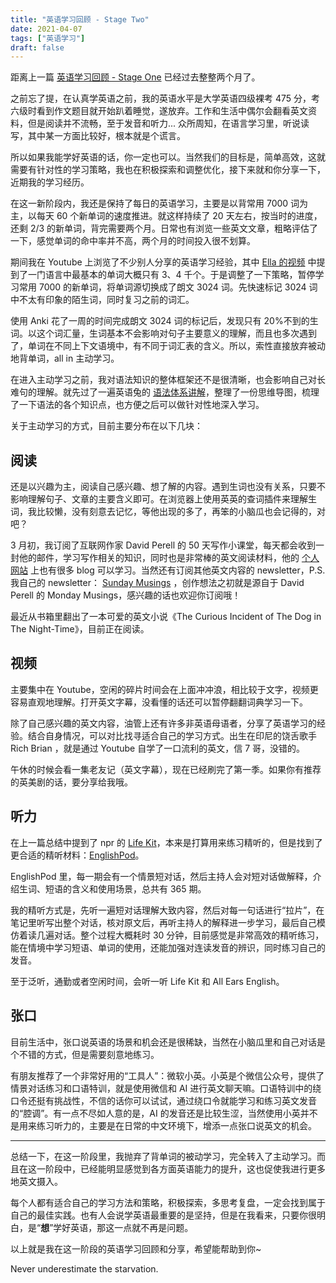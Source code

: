 ```yaml
---
title: "英语学习回顾 - Stage Two"
date: 2021-04-07
tags: ["英语学习"]
draft: false
---
```


距离上一篇 [英语学习回顾 - Stage One](https://postcard.lilpilot.co/posts/%E8%8B%B1%E8%AF%AD%E5%AD%A6%E4%B9%A0%E5%9B%9E%E9%A1%BE_stage_one/) 已经过去整整两个月了。

之前忘了提，在认真学英语之前，我的英语水平是大学英语四级裸考 475 分，考六级时看到作文题目就开始趴着睡觉，遂放弃。工作和生活中偶尔会翻看英文资料，但是阅读并不流畅，至于发音和听力... 众所周知，在语言学习里，听说读写，其中某一方面比较好，根本就是个谎言。

所以如果我能学好英语的话，你一定也可以。当然我们的目标是，简单高效，这就需要有针对性的学习策略，我也在积极探索和调整优化，接下来就和你分享一下，近期我的学习经历。

在这一新阶段内，我还是保持了每日的英语学习，主要是以背常用 7000 词为主，以每天 60 个新单词的速度推进。就这样持续了 20 天左右，按当时的进度，还剩 2/3 的新单词，背完需要两个月。日常也有浏览一些英文文章，粗略评估了一下，感觉单词的命中率并不高，两个月的时间投入很不划算。

期间我在 Youtube 上浏览了不少别人分享的英语学习经验，其中 [Ella 的视频](https://www.bilibili.com/video/BV1ZE411R7QW) 中提到了一门语言中最基本的单词大概只有 3、4 千个。于是调整了一下策略，暂停学习常用 7000 的新单词，将单词源切换成了朗文 3024 词。先快速标记 3024 词中不太有印象的陌生词，同时复习之前的词汇。

使用 Anki 花了一周的时间完成朗文 3024 词的标记后，发现只有 20%不到的生词。以这个词汇量，生词基本不会影响对句子主要意义的理解，而且也多次遇到了，单词在不同上下文语境中，有不同于词汇表的含义。所以，索性直接放弃被动地背单词，all in 主动学习。

在进入主动学习之前，我对语法知识的整体框架还不是很清晰，也会影响自己对长难句的理解。就先过了一遍英语兔的 [语法体系讲解](https://www.bilibili.com/video/BV1r54y1m7gd)，整理了一份思维导图，梳理了一下语法的各个知识点，也方便之后可以做针对性地深入学习。

关于主动学习的方式，目前主要分布在以下几块：

## 阅读

还是以兴趣为主，阅读自己感兴趣、想了解的内容。遇到生词也没有关系，只要不影响理解句子、文章的主要含义即可。在浏览器上使用英英的查词插件来理解生词，我比较懒，没有刻意去记忆，等他出现的多了，再笨的小脑瓜也会记得的，对吧？

3 月初，我订阅了互联网作家 David Perell 的 50 天写作小课堂，每天都会收到一封他的邮件，学习写作相关的知识，同时也是非常棒的英文阅读材料，他的 [个人网站](https://perell.com/) 上也有很多 blog 可以学习。当然还有订阅其他英文内容的 newsletter，P.S. 我自己的 newsletter： [Sunday Musings](https://postcard.lilpilot.co/newsletter/) ，创作想法之初就是源自于 David Perell 的 Monday Musings，感兴趣的话也欢迎你订阅哦！

最近从书箱里翻出了一本可爱的英文小说《The Curious Incident of The Dog in The Night-Time》，目前正在阅读。

## 视频

主要集中在 Youtube，空闲的碎片时间会在上面冲冲浪，相比较于文字，视频更容易直观地理解。打开英文字幕，没看懂的话还可以暂停翻翻词典学习一下。

除了自己感兴趣的英文内容，油管上还有许多非英语母语者，分享了英语学习的经验。结合自身情况，可以对比找寻适合自己的学习方式。出生在印尼的饶舌歌手 Rich Brian ，就是通过 Youtube 自学了一口流利的英文，信 7 哥，没错的。

午休的时候会看一集老友记（英文字幕），现在已经刷完了第一季。如果你有推荐的英美剧的话，要分享给我哦。

## 听力

在上一篇总结中提到了 npr 的 [Life Kit](https://www.npr.org/podcasts/510338/all-guides)，本来是打算用来练习精听的，但是找到了更合适的精听材料：[EnglishPod](https://archive.org/details/englishpod_all/)。

EnglishPod 里，每一期会有一个情景短对话，然后主持人会对短对话做解释，介绍生词、短语的含义和使用场景，总共有 365 期。

我的精听方式是，先听一遍短对话理解大致内容，然后对每一句话进行“拉片”，在笔记里听写出整个对话，核对原文后，再听主持人的解释进一步学习，最后自己模仿着读几遍对话。整个过程大概耗时 30 分钟，目前感觉是非常高效的精听练习，能在情境中学习短语、单词的使用，还能加强对连读发音的辨识，同时练习自己的发音。

至于泛听，通勤或者空闲时间，会听一听 Life Kit 和 All Ears English。

## 张口

目前生活中，张口说英语的场景和机会还是很稀缺，当然在小脑瓜里和自己对话是个不错的方式，但是需要刻意地练习。

有朋友推荐了一个非常好用的“工具人”：微软小英。小英是个微信公众号，提供了情景对话练习和口语特训，就是使用微信和 AI 进行英文聊天嘛。口语特训中的绕口令还挺有挑战性，不信的话你可以试试，通过绕口令就能学习和练习英文发音的“腔调”。有一点不尽如人意的是，AI 的发音还是比较生涩，当然使用小英并不是用来练习听力的，主要是在日常的中文环境下，增添一点张口说英文的机会。

---

总结一下，在这一阶段里，我抛弃了背单词的被动学习，完全转入了主动学习。而且在这一阶段中，已经能明显感觉到各方面英语能力的提升，这也促使我进行更多地英文摄入。

每个人都有适合自己的学习方法和策略，积极探索，多思考复盘，一定会找到属于自己的最佳实践。也有人会说学英语最重要的是坚持，但是在我看来，只要你很明白，是“**想**”学好英语，那这一点就不再是问题。

以上就是我在这一阶段的英语学习回顾和分享，希望能帮助到你~

Never underestimate the starvation.
